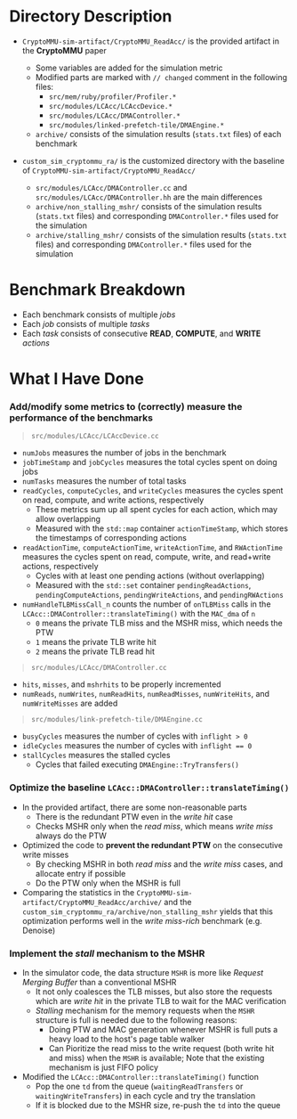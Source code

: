 # Directory Description

- `CryptoMMU-sim-artifact/CryptoMMU_ReadAcc/` is the provided artifact in the **CryptoMMU** paper
  - Some variables are added for the simulation metric
  - Modified parts are marked with `// changed` comment in the following files:
    - `src/mem/ruby/profiler/Profiler.*`
    - `src/modules/LCAcc/LCAccDevice.*`
    - `src/modules/LCAcc/DMAController.*`
    - `src/modules/linked-prefetch-tile/DMAEngine.*`
  - `archive/` consists of the simulation results (`stats.txt` files) of each benchmark

- `custom_sim_cryptommu_ra/` is the customized directory with the baseline of `CryptoMMU-sim-artifact/CryptoMMU_ReadAcc/`
  - `src/modules/LCAcc/DMAController.cc` and `src/modules/LCAcc/DMAController.hh` are the main differences
  - `archive/non_stalling_mshr/` consists of the simulation results (`stats.txt` files) and corresponding `DMAController.*` files used for the simulation
  - `archive/stalling_mshr/` consists of the simulation results (`stats.txt` files) and corresponding `DMAController.*` files used for the simulation

# Benchmark Breakdown
- Each benchmark consists of multiple *jobs*
- Each *job* consists of multiple *tasks*
- Each *task* consists of consecutive **READ**, **COMPUTE**, and **WRITE** *actions*

# What I Have Done
### Add/modify some **metrics** to (correctly) measure the performance of the benchmarks
> `src/modules/LCAcc/LCAccDevice.cc`
  - `numJobs` measures the number of jobs in the benchmark
  - `jobTimeStamp` and `jobCycles` measures the total cycles spent on doing jobs
  - `numTasks` measures the number of total tasks
  - `readCycles`, `computeCycles`, and `writeCycles` measures the cycles spent on read, compute, and write actions, respectively
    - These metrics sum up all spent cycles for each action, which may allow overlapping
    - Measured with the `std::map` container `actionTimeStamp`, which stores the timestamps of corresponding actions
  - `readActionTime`, `computeActionTime`, `writeActionTime`, and `RWActionTime` measures the cycles spent on read, compute, write, and read+write actions, respectively
    - Cycles with at least one pending actions (without overlapping)
    - Measured with the `std::set` container `pendingReadActions`, `pendingComputeActions`, `pendingWriteActions`, and `pendingRWActions`
  - `numHandleTLBMissCall_n` counts the number of `onTLBMiss` calls in the `LCAcc::DMAController::translateTiming()` with the `MAC_dma` of `n` 
    - `0` means the private TLB miss and the MSHR miss, which needs the PTW
    - `1` means the private TLB write hit
    - `2` means the private TLB read hit
> `src/modules/LCAcc/DMAController.cc`
  - `hits`, `misses`, and `mshrhits` to be properly incremented
  - `numReads`, `numWrites`, `numReadHits`, `numReadMisses`, `numWriteHits`, and `numWriteMisses` are added
> `src/modules/link-prefetch-tile/DMAEngine.cc`
  - `busyCycles` measures the number of cycles with `inflight > 0`
  - `idleCycles` measures the number of cycles with `inflight == 0`
  - `stallCycles` measures the stalled cycles
    - Cycles that failed executing `DMAEngine::TryTransfers()`
   
### Optimize the baseline `LCAcc::DMAController::translateTiming()`
- In the provided artifact, there are some non-reasonable parts
  - There is the redundant PTW even in the *write hit* case
  - Checks MSHR only when the *read miss*, which means *write miss* always do the PTW
- Optimized the code to **prevent the redundant PTW** on the consecutive write misses
  - By checking MSHR in both *read miss* and the *write miss* cases, and allocate entry if possible
  - Do the PTW only when the MSHR is full
- Comparing the statistics in the `CryptoMMU-sim-artifact/CryptoMMU_ReadAcc/archive/` and the `custom_sim_cryptommu_ra/archive/non_stalling_mshr`
yields that this optimization performs well in the *write miss-rich* benchmark (e.g. Denoise)

### Implement the *stall* mechanism to the MSHR
- In the simulator code, the data structure `MSHR` is more like *Request Merging Buffer* than a conventional MSHR
  - It not only coalesces the TLB misses, but also store the requests which are *write hit* in the private TLB to wait for the MAC verification
  - *Stalling* mechanism for the memory requests when the `MSHR` structure is full is needed due to the following reasons:
    - Doing PTW and MAC generation whenever MSHR is full puts a heavy load to the host's page table walker
    - Can Pioritize the read miss to the write request (both write hit and miss) when the `MSHR` is available; Note that the existing mechanism is just FIFO policy
- Modified the `LCAcc::DMAController::translateTiming()` function
  - Pop the one `td` from the queue (`waitingReadTransfers` or `waitingWriteTransfers`) in each cycle and try the translation
  - If it is blocked due to the MSHR size, re-push the `td` into the queue
